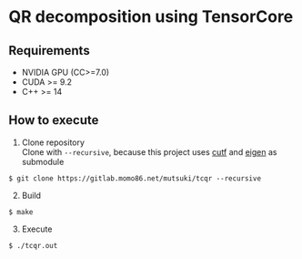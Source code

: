 # QR decomposition using TensorCore

## Requirements

- NVIDIA GPU (CC>=7.0)
- CUDA >= 9.2
- C++ >= 14

## How to execute

1. Clone repository  
Clone with `--recursive`, because this project uses [cutf](https://gitlab.momo86.net/mutsuki/cutf) and [eigen](http://eigen.tuxfamily.org) as submodule
```
$ git clone https://gitlab.momo86.net/mutsuki/tcqr --recursive
```

2. Build
```
$ make
```

3. Execute
```
$ ./tcqr.out
```



